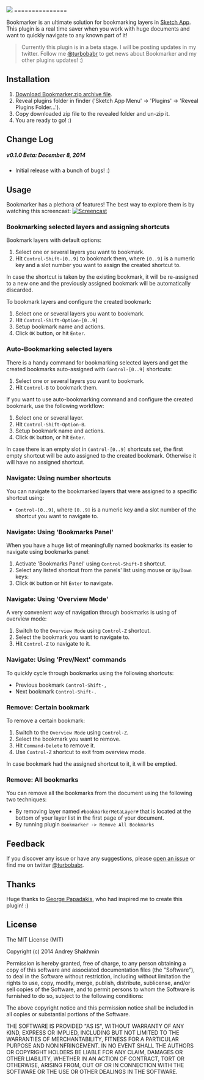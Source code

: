 <img src="https://raw.githubusercontent.com/turbobabr/Bookmarker/gh-pages/docs/bookmarker_github_hero.png">
===============

Bookmarker is an ultimate solution for bookmarking layers in [Sketch App](http://bohemiancoding.com/sketch/). This plugin is a real time saver when you work with huge documents and want to quickly navigate to any known part of it!

> Currently this plugin is in a beta stage. I will be posting updates in my twitter. Follow me [@turbobabr](https://twitter.com/turbobabr) to get news about Bookmarker and my other plugins updates! :)

## Installation

1. [Download Bookmarker.zip archive file](https://github.com/turbobabr/Bookmarker/archive/master.zip).
2. Reveal plugins folder in finder ('Sketch App Menu' -> 'Plugins' -> 'Reveal Plugins Folder...').
3. Copy downloaded zip file to the revealed folder and un-zip it.
4. You are ready to go! :)

## Change Log

##### v0.1.0 Beta: December 8, 2014

- Initial release with a bunch of bugs! :)

## Usage

Bookmarker has a plethora of features! The best way to explore them is by watching this screencast:
[![Screencast](https://raw.githubusercontent.com/turbobabr/Bookmarker/gh-pages/docs/main_screencast.png)](http://quick.as/kzbkt9r9)

### Bookmarking selected layers and assigning shortcuts

Bookmark layers with default options:

1. Select one or several layers you want to bookmark.
2. Hit `Control-Shift-[0..9]` to bookmark them, where `[0..9]` is a numeric key and a slot number you want to assign the created shortcut to.

In case the shortcut is taken by the existing bookmark, it will be re-assigned to a new one and the previously assigned bookmark will be automatically discarded.

To bookmark layers and configure the created bookmark:

1. Select one or several layers you want to bookmark.
2. Hit `Control-Shift-Option-[0..9]`
3. Setup bookmark name and actions.
4. Click `OK` button, or hit `Enter`.

### Auto-Bookmarking selected layers

There is a handy command for bookmarking selected layers and get the created bookmarks auto-assigned with `Control-[0..9]` shortcuts:

1. Select one or several layers you want to bookmark.
2. Hit `Control-B` to bookmark them.

If you want to use auto-bookmarking command and configure the created bookmark, use the following workflow:

1. Select one or several layer.
2. Hit `Control-Shift-Option-B`.
3. Setup bookmark name and actions.
4. Click `OK` button, or hit `Enter`.

In case there is an empty slot in `Control-[0..9]` shortcuts set, the first empty shortcut will be auto assigned to the created bookmark. Otherwise it will have no assigned shortcut.

### Navigate: Using number shortcuts

You can navigate to the bookmarked layers that were assigned to a specific shortcut using:
- `Control-[0..9]`, where `[0..9]` is a numeric key and a slot number of the shortcut you want to navigate to.

### Navigate: Using 'Bookmarks Panel'

When you have a huge list of meaningfully named bookmarks its easier to navigate using bookmarks panel:

1. Activate 'Bookmarks Panel' using `Control-Shift-B` shortcut.
2. Select any listed shortcut from the panels' list using mouse or `Up/Down` keys:
3. Click `OK` button or hit `Enter` to navigate.

### Navigate: Using 'Overview Mode'

A very convenient way of navigation through bookmarks is using of overview mode:

1. Switch to the `Overview Mode` using `Control-Z` shortcut.
2. Select the bookmark you want to navigate to.
3. Hit `Control-Z` to navigate to it.

### Navigate: Using 'Prev/Next' commands

To quickly cycle through bookmarks using the following shortcuts:

- Previous bookmark `Control-Shift-,`
- Next bookmark `Control-Shift-.`

### Remove: Certain bookmark

To remove a certain bookmark:

1. Switch to the `Overview Mode` using `Control-Z`.
2. Select the bookmark you want to remove.
3. Hit `Command-Delete` to remove it.
4. Use `Control-Z` shortcut to exit from overview mode.

In case bookmark had the assigned shortcut to it, it will be emptied.

### Remove: All bookmarks

You can remove all the bookmarks from the document using the following two techniques:
- By removing layer named `#bookmarkerMetaLayer#` that is located at the bottom of your layer list in the first page of your document.
- By running plugin `Bookmarker -> Remove All Bookmarks`

## Feedback

If you discover any issue or have any suggestions, please [open an issue](https://github.com/turbobabr/bookmarker/issues) or find me on twitter [@turbobabr](http://twitter.com/turbobabr).

## Thanks

Huge thanks to [George Papadakis](https://twitter.com/phaistonian), who had inspired me to create this plugin! :)

## License

The MIT License (MIT)

Copyright (c) 2014 Andrey Shakhmin

Permission is hereby granted, free of charge, to any person obtaining a copy of this software and associated documentation files (the "Software"), to deal in the Software without restriction, including without limitation the rights to use, copy, modify, merge, publish, distribute, sublicense, and/or sell copies of the Software, and to permit persons to whom the Software is furnished to do so, subject to the following conditions:

The above copyright notice and this permission notice shall be included in all copies or substantial portions of the Software.

THE SOFTWARE IS PROVIDED "AS IS", WITHOUT WARRANTY OF ANY KIND, EXPRESS OR IMPLIED, INCLUDING BUT NOT LIMITED TO THE WARRANTIES OF MERCHANTABILITY, FITNESS FOR A PARTICULAR PURPOSE AND NONINFRINGEMENT. IN NO EVENT SHALL THE AUTHORS OR COPYRIGHT HOLDERS BE LIABLE FOR ANY CLAIM, DAMAGES OR OTHER LIABILITY, WHETHER IN AN ACTION OF CONTRACT, TORT OR OTHERWISE, ARISING FROM, OUT OF OR IN CONNECTION WITH THE SOFTWARE OR THE USE OR OTHER DEALINGS IN THE SOFTWARE.